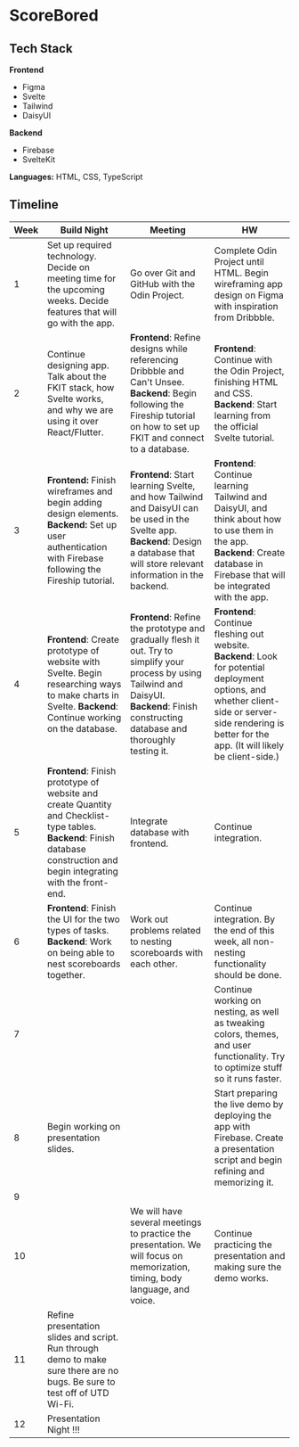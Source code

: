 # ScoreBored


## Tech Stack

**Frontend** 
- Figma
- Svelte
- Tailwind
- DaisyUI

**Backend** 
- Firebase
- SvelteKit

**Languages:** HTML, CSS, TypeScript




## Timeline
| Week | Build Night                                                                                                                                                                  | Meeting                                                                                                                                                                                         | HW                                                                                                                                                                                                        |
|------|------------------------------------------------------------------------------------------------------------------------------------------------------------------------------|-------------------------------------------------------------------------------------------------------------------------------------------------------------------------------------------------|-----------------------------------------------------------------------------------------------------------------------------------------------------------------------------------------------------------|
| 1    | Set up required technology. Decide on meeting time for the upcoming weeks. Decide features that will go with the app.                                                        | Go over Git and GitHub with the Odin Project.                                                                                                                                                   | Complete Odin Project until HTML. Begin wireframing app design on Figma with inspiration from Dribbble.                                                                                                   |
| 2    | Continue designing app. Talk about the FKIT stack, how Svelte works, and why we are using it over React/Flutter.                                                             | **Frontend**: Refine designs while referencing Dribbble and Can't Unsee. **Backend**: Begin following the Fireship tutorial on how to set up FKIT and connect to a database.                    | **Frontend**: Continue with the Odin Project, finishing HTML and CSS. **Backend**: Start learning from the official Svelte tutorial.                                                                      |
| 3    | **Frontend:** Finish wireframes and begin adding design elements. **Backend:** Set up user authentication with Firebase following the Fireship tutorial.                     | **Frontend**: Start learning Svelte, and how Tailwind and DaisyUI can be used in the Svelte app. **Backend**: Design a database that will store relevant information in the backend.            | **Frontend**: Continue learning Tailwind and DaisyUI, and think about how to use them in the app. **Backend**: Create database in Firebase that will be integrated with the app.                          |
| 4    | **Frontend**: Create prototype of website with Svelte. Begin researching ways to make charts in Svelte. **Backend**: Continue working on the database.                       | **Frontend**: Refine the prototype and gradually flesh it out. Try to simplify your process by using Tailwind and DaisyUI. **Backend**: Finish constructing database and thoroughly testing it. | **Frontend**: Continue fleshing out website. **Backend**: Look for potential deployment options, and whether client-side or server-side rendering is better for the app. (It will likely be client-side.) |
| 5    | **Frontend**: Finish prototype of website and create Quantity and Checklist-type tables. **Backend**: Finish database construction and begin integrating with the front-end. | Integrate database with frontend.                                                                                                                                                               | Continue integration.                                                                                                                                                                                     |
| 6    | **Frontend**: Finish the UI for the two types of tasks. **Backend**: Work on being able to nest scoreboards together.                                                        | Work out problems related to nesting scoreboards with each other.                                                                                                                               | Continue integration. By the end of this week, all non-nesting functionality should be done.                                                                                                              |
| 7    |                                                                                                                                                                              |                                                                                                                                                                                                 | Continue working on nesting, as well as tweaking colors, themes, and user functionality. Try to optimize stuff so it runs faster.                                                                         |
| 8    | Begin working on presentation slides.                                                                                                                                        |                                                                                                                                                                                                 | Start preparing the live demo by deploying the app with Firebase. Create a presentation script and begin refining and memorizing it.                                                                      |
| 9    |                                                                                                                                                                              |                                                                                                                                                                                                 |                                                                                                                                                                                                           |
| 10   |                                                                                                                                                                              | We will have several meetings to practice the presentation. We will focus on memorization, timing, body language, and voice.                                                                    | Continue practicing the presentation and making sure the demo works.                                                                                                                                      |
| 11   | Refine presentation slides and script. Run through demo to make sure there are no bugs. Be sure to test off of UTD Wi-Fi.                                                    |                                                                                                                                                                                                 |                                                                                                                                                                                                           |
| 12   | Presentation Night !!!                                                                                                                                                       |                                                                                                                                                                                                 |                                                                                                                                                                                                           |